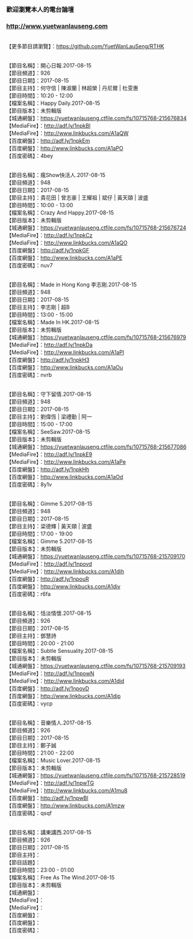 ### 歡迎瀏覽本人的電台論壇
### http://www.yuetwanlauseng.com

<br>【更多節目請瀏覽】：https://github.com/YuetWanLauSeng/RTHK

<br>【節目名稱】：開心日報.2017-08-15
<br>【節目頻道】：926
<br>【節目日期】：2017-08-15
<br>【節目主持】：何守信 | 陳淑蘭 | 林超榮 | 丹尼爾 | 杜雯惠
<br>【節目時間】：10:20 - 12:00
<br>【檔案名稱】：Happy Daily.2017-08-15
<br>【節目版本】：未剪輯版
<br>【城通網盤】：https://yuetwanlauseng.ctfile.com/fs/10715768-215676834
<br>【MediaFire】：http://adf.ly/1npkBl
<br>【MediaFire】：http://www.linkbucks.com/A1aQW
<br>【百度網盤】：http://adf.ly/1npkEm
<br>【百度網盤】：http://www.linkbucks.com/A1aPO
<br>【百度密碼】：4bey

<br>【節目名稱】：瘋Show快活人.2017-08-15
<br>【節目頻道】：948
<br>【節目日期】：2017-08-15
<br>【節目主持】：貴花田 | 曾志豪 | 王耀祖 | 斌仔 | 黃天頤 | 波盛
<br>【節目時間】：10:00 - 13:00
<br>【檔案名稱】：Crazy And Happy.2017-08-15
<br>【節目版本】：未剪輯版
<br>【城通網盤】：https://yuetwanlauseng.ctfile.com/fs/10715768-215676724
<br>【MediaFire】：http://adf.ly/1npkCz
<br>【MediaFire】：http://www.linkbucks.com/A1aQO
<br>【百度網盤】：http://adf.ly/1npkGF
<br>【百度網盤】：http://www.linkbucks.com/A1aPE
<br>【百度密碼】：nuv7

<br>【節目名稱】：Made in Hong Kong 李志剛.2017-08-15
<br>【節目頻道】：948
<br>【節目日期】：2017-08-15
<br>【節目主持】：李志剛 | 超B
<br>【節目時間】：13:00 - 15:00
<br>【檔案名稱】：Made In HK.2017-08-15
<br>【節目版本】：未剪輯版
<br>【城通網盤】：https://yuetwanlauseng.ctfile.com/fs/10715768-215676979
<br>【MediaFire】：http://adf.ly/1npkDa
<br>【MediaFire】：http://www.linkbucks.com/A1aPl
<br>【百度網盤】：http://adf.ly/1npkH3
<br>【百度網盤】：http://www.linkbucks.com/A1aOu
<br>【百度密碼】：nvrb

<br>【節目名稱】：守下留情.2017-08-15
<br>【節目頻道】：948
<br>【節目日期】：2017-08-15
<br>【節目主持】：劉偉恆 | 梁禮勤 | 阿一
<br>【節目時間】：15:00 - 17:00
<br>【檔案名稱】：SeeSaw.2017-08-15
<br>【節目版本】：未剪輯版
<br>【城通網盤】：https://yuetwanlauseng.ctfile.com/fs/10715768-215677086
<br>【MediaFire】：http://adf.ly/1npkE9
<br>【MediaFire】：http://www.linkbucks.com/A1aPe
<br>【百度網盤】：http://adf.ly/1npkHh
<br>【百度網盤】：http://www.linkbucks.com/A1aOd
<br>【百度密碼】：8y1v

<br>【節目名稱】：Gimme 5.2017-08-15
<br>【節目頻道】：948
<br>【節目日期】：2017-08-15
<br>【節目主持】：梁德輝 | 黃天頤 | 波盛
<br>【節目時間】：17:00 - 19:00
<br>【檔案名稱】：Gimme 5.2017-08-15
<br>【節目版本】：未剪輯版
<br>【城通網盤】：https://yuetwanlauseng.ctfile.com/fs/10715768-215709170
<br>【MediaFire】：http://adf.ly/1npovd
<br>【MediaFire】：http://www.linkbucks.com/A1dih
<br>【百度網盤】：http://adf.ly/1npouR
<br>【百度網盤】：http://www.linkbucks.com/A1div
<br>【百度密碼】：r6fa

<br>【節目名稱】：恬淡情懷.2017-08-15
<br>【節目頻道】：926
<br>【節目日期】：2017-08-15
<br>【節目主持】：鄧慧詩
<br>【節目時間】：20:00 - 21:00
<br>【檔案名稱】：Subtle Sensuality.2017-08-15
<br>【節目版本】：未剪輯版
<br>【城通網盤】：https://yuetwanlauseng.ctfile.com/fs/10715768-215709193
<br>【MediaFire】：http://adf.ly/1npowN
<br>【MediaFire】：http://www.linkbucks.com/A1did
<br>【百度網盤】：http://adf.ly/1npovD
<br>【百度網盤】：http://www.linkbucks.com/A1dip
<br>【百度密碼】：vycp

<br>【節目名稱】：音樂情人.2017-08-15
<br>【節目頻道】：926
<br>【節目日期】：2017-08-15
<br>【節目主持】：鄭子誠
<br>【節目時間】：21:00 - 22:00
<br>【檔案名稱】：Music Lover.2017-08-15
<br>【節目版本】：未剪輯版
<br>【城通網盤】：https://yuetwanlauseng.ctfile.com/fs/10715768-215728519
<br>【MediaFire】：http://adf.ly/1npwTG
<br>【MediaFire】：http://www.linkbucks.com/A1mu8
<br>【百度網盤】：http://adf.ly/1npwBl
<br>【百度網盤】：http://www.linkbucks.com/A1mzw
<br>【百度密碼】：qsqf

<br>【節目名稱】：講東講西.2017-08-15
<br>【節目頻道】：926
<br>【節目日期】：2017-08-15
<br>【節目主持】：
<br>【節目話題】：
<br>【節目時間】：23:00 - 01:00
<br>【檔案名稱】：Free As The Wind.2017-08-15
<br>【節目版本】：未剪輯版
<br>【城通網盤】：
<br>【MediaFire】：
<br>【MediaFire】：
<br>【百度網盤】：
<br>【百度網盤】：
<br>【百度密碼】：
